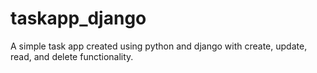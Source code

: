 # taskapp_django
A simple task app created using python and django with create, update, read, and delete functionality.
